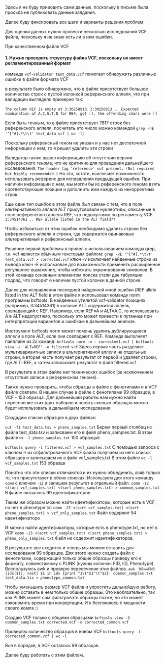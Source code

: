 
Здесь я не буду приводить сами данные, поскольку в письме была просьба не публиковать данные залдания.

Далее буду фиксировать все шаги и варианты решения проблем.

Для оценки данных нужно провести несколько исследований VCF файла, поскольку я не знаю есть ли в нем ошибки.

При качественном файле VCF 

#### 1. Нужно проверить структуру файла VCF, поскольку но имеет регламентированный формат
команда 
`vcf-validator test_data.vcf`
помогает обнаружить различные ошибки в файле формата VCF

в результате было обнаружено, что в файле присутствует большое количество строк с пустой колонкой референсного аллеля, что при валидации выглядело примерно так: 

`The column REF is empty at 3:30258913.`
`3:30258913 .. Expected combination of A,C,G,T,N for REF, got [], the offending chars were []`

Если быть точным, то в файле присутствует 7817 строк без референсного аллеля,  посчитать это число можно командой `grep -nE '^[^#].*\t\t' test_data.vcf | wc -l`)

Поскольку референсный геном не указан и у нас нет достаточной информации о нем, то я решил удалить эти строки

Валидатор также вывел информацию об отсутствии версии референсного генома, что не критично для проведения дальнейшего исследования. 
`The header tag 'reference' not present. (Not required but highly recommended.)`
Но это, кстати, исключает возможность использовать референс для исправления предыдущей ошибки. При наличии информации о нем, мы могли бы из референсного генома взять соответствующие позиции и дополнить ими каждую из некорректных строк.

Еще один тип ошибок в этом файле был связан с тем, что в поле альтернативного аллеля ALT присутсвовали нуклеотиды, описанные в поле референсного аллеля REF, что недопустимо по регламенту VCF. 
`3:34514361 .. REF allele listed in the ALT field??`

Чтобы избавиться от этих ошибок необходимо удалить строки без референсного аллеля и строки, где содержатся одинаковые альтернативный и референсный аллели. 

Решение первой проблемы я провел с использованием команды grep, т.к. vcf является обычным текстовым файлом:
`grep -vE '^[^#].*\t\t' test_data.vcf > corrected.vcf`
	ключ -v исключает найденные строки из вывода
	ключ -E использован для возможности применить расширенное регулярное выражение, чтобы избежать экранирования символов. В зтой команде основным элементом поиска стали две табуляции подряд, что говорит о наличии пустой колонки в данной строке. 

Далее для исправления последней найденной мной ошибки (REF allele listed in the ALT field в этом файле я использовал команду norm  программы bcftools.
В найденных утилитой vcf-validator позициях (например, 3:34514361) в колонке ALT содержится аллель, совпадающий с REF. Например, если REF=A и ALT=A,C, то использовать A в ALT недопустимо, поскольку это может привести к путанице при интерпретации вариантов и ошибкам в  дальнейшем анализе.

Инструмент bcftools norm может помочь удалить дублирующиеся аллели в поле ALT, если они совпадают с REF. Команда выполняет пайплайн из 2х команд:
`bcftools norm -m - corrected1.vcf | bcftools view -e 'ALT=REF' -o filtered.vcf`
Здесь первая часть разделяет мультивариантные записи в альтернативной аллели на отдельные строки, а вторая часть получает результат от первой и удаляет строки, где ALT=REF, а затем записывает результат в файл filtered.vcf

В результате в этом файле нет технических ошибок (за исключением отсутствия записи о референсном геноме).

Также нужно проверить, чтобы образцы в файле с фенотипами и в VCF файле совпали. В нашем случае в файле с фенотипами 99 образцов, в VCF - 153 образца. Для дальнейшей работы нам нужно найти пересечение этих двух наборов и понять сколько образцов можно будет использовать в дальнейшем исследовании. 

Создадим списки образцов в двух файлах:

`cut -f1 test_data.tsv > pheno_samples.txt`
Берем первый столбец из файла test_data.tsv и записваем его в файл pheno_samples.txt. 
В этом файле `wc -l pheno_samples.txt` 100 образцов

`bcftools query -l filtered.vcf > vcf_samples.txt`
С помощью запроса с ключом -l из отфильтрованного VCF файла получаем из него список образцов и записываем их в файл vcf_samples.txt
В этом файле `wc -l vcf_samples.txt` 153 образца

Понятно что эти списки отличаются и их нужно объединить, взяв только то, что присутствует в обоих списках. 
Используем для этого команду `comm` с ключом `-12` и запишем результат в отдельный файл.
`comm -12 <(sort vcf_samples.txt) <(sort pheno_samples.txt) > common_samples.txt`
В файле оказалось 99 идентификаторов

Таким же образом можно найти идентификаторы, которые есть в VCF, но нет в phenotype.txt 
`comm -23 <(sort vcf_samples.txt) <(sort pheno_samples.txt) > vcf_only_samples.txt` 
Файл содержит 54 идентификатора

И можно найти идентификаторы, которые есть в phenotype.txt, но нет в VCF 
`comm -13 <(sort vcf_samples.txt) <(sort pheno_samples.txt) > pheno_only_samples.txt`
Файл не содержит идентификаторов.

В результате все сходится и теперь мы можем оставить для исследования 99 образцов. Для этого нужно создать файл с фенотипами, содержащий только общие образцы приведу его к формату, совместимому с PLINK (нужны колонки: FID, IID, Phenotype). 
Воспользуюсь awk и проверю пересечение этих файлов.
`awk 'NR==FNR {ids[$1]; next} $1 in ids {print "1\t"$1"\t"$2}' common_samples.txt test_data.tsv > phenotype_common.txt`

Чтобы уменьшить размер VCF файла и упростить дальнейшую работу, можно оставить в нем только общие образцы. Это необязательно, так как PLINK может сам фильтровать образцы позже, но это может сэкономить время при конвертации. И я беспокоюсь о мощности своего компа :)

Создаю VCF только с общими образцами 
`bcftools view -S common_samples.txt corrected.vcf -o corrected_common.vcf` 

Проверяю количество образцов в новом VCF 
`bcftools query -l corrected_common.vcf | wc -l`

Все в порядке, в VCF осталось 99 образцов.

Далее буду работать с этим файлом.
